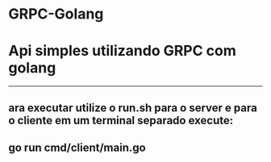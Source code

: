 # GRPC-Golang
<h1>Api simples utilizando GRPC com golang</h1> 
<hr>
<h2>ara executar utilize o run.sh para o server e para o cliente em um terminal separado execute:</h2>
<h2>go run cmd/client/main.go </h>
